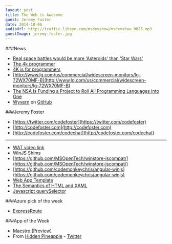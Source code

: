 ```yaml
---
layout: post
title: The Web is Awesome
guest: Jeremy Foster
date: 2014-10-06
audioUrl: http://traffic.libsyn.com/msdevshow/msdevshow_0025.mp3
guestImage: jeremy-foster.jpg
---
```


###News

 - [Real space battles would be more 'Asteroids' than 'Star Wars'](http://www.engadget.com/2014/09/28/physics-in-space-battles/)
 - [The 4k programmer](http://tonyla.me/blog/2014/09/29/the-4k-programmer/)
 - [4K is for programmers](http://tiamat.tsotech.com/4k-is-for-programmers)
  - [http://www.lg.com/us/commercial/widescreen-monitors/lg-72WX70MF-B](http://www.lg.com/us/commercial/widescreen-monitors/lg-72WX70MF-B)
 - [The NSA Is Funding a Project to Roll All Programming Languages Into One](http://gizmodo.com/the-nsa-is-funding-a-project-to-roll-all-programming-la-1619295603)
  - [Wyvern](http://www.cs.cmu.edu/~aldrich/wyvern/)  on [GitHub](https://github.com/wyvernlang/wyvern)

###Jeremy Foster

 - [https://twitter.com/codefoster](https://twitter.com/codefoster)
 - [http://codefoster.com](http://codefoster.com)
 - [http://codefoster.com/codechat](http://codefoster.com/codechat)

----------

 - [WAT video link](https://www.destroyallsoftware.com/talks/wat)
 - WinJS Shims
  - [https://github.com/MSOpenTech/winstore-jscompat/](https://github.com/MSOpenTech/winstore-jscompat/)
  - [https://github.com/codemonkeychris/angular-winjs](https://github.com/codemonkeychris/angular-winjs)
 - [Web App Template](http://wat.codeplex.com/)
 - [The Semantics of HTML and XAML](http://codefoster.com/semantics/)
 - [Javascript querySelector](http://www.w3schools.com/jsref/met_document_queryselector.asp)

###Azure pick of the week

-   [ExpressRoute](http://azure.microsoft.com/en-us/documentation/services/expressroute/)

###App of the Week

 - [Maestro (Preview)](http://www.windowsphone.com/s?appid=b75be3fa-fbf8-4c1a-bd39-1517c1d6aec0)
  - From [Hidden Pineapple](http://hiddenpineapple.com/) -
[Twitter](http://twitter.com/thehp)